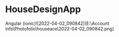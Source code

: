 # HouseDesignApp
Angular (ionic)![2022-04-02_090842](E:\Account info\Photofolio\houseace\2022-04-02_090842.png)

